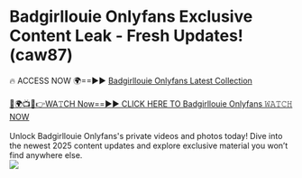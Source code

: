 # Badgirllouie Onlyfans Exclusive Content Leak - Fresh Updates! (caw87)

🔥 ACCESS NOW 🌍==►► <a href="https://tinyurl.com/kvy9nzfs" rel="nofollow">Badgirllouie Onlyfans Latest Collection</a>
<br><br>
[🔴🌍📺📱👉WA𝚃CH Now==►► CLICK HERE TO Badgirllouie Onlyfans 𝚆𝙰𝚃𝙲𝙷 NOW](https://tinyurl.com/kvy9nzfs)
<br><br>
Unlock Badgirllouie Onlyfans's private videos and photos today! Dive into the newest 2025 content updates and explore exclusive material you won’t find anywhere else.
<br>
<a href="https://tinyurl.com/kvy9nzfs" rel="nofollow" data-target="animated-image.originalLink"><img src="https://camo.githubusercontent.com/8a4f000d20f83aca3bf7ec5f350d767afa0574a8a352519fd8cfa583a6f93a33/68747470733a2f2f692e696d6775722e636f6d2f644a486b345a712e676966" data-canonical-src="https://i.imgur.com/dJHk4Zq.gif" style="max-width: 100%; display: inline-block;" data-target="animated-image.originalImage"></a>
<br>
